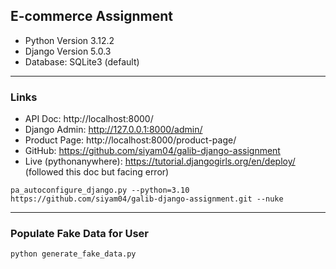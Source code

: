 ## E-commerce Assignment

* Python Version 3.12.2
* Django Version 5.0.3
* Database: SQLite3 (default)

<hr/>

### Links

* API Doc: http://localhost:8000/
* Django Admin: http://127.0.0.1:8000/admin/
* Product Page: http://localhost:8000/product-page/
* GitHub: https://github.com/siyam04/galib-django-assignment
* Live (pythonanywhere): https://tutorial.djangogirls.org/en/deploy/ (followed this doc but facing error)
```
pa_autoconfigure_django.py --python=3.10 https://github.com/siyam04/galib-django-assignment.git --nuke
```

<hr/>

### Populate Fake Data for User

```
python generate_fake_data.py
```

